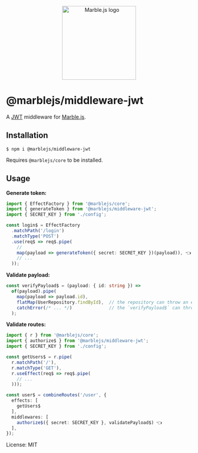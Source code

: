 <p align="center">
  <a href="https://marblejs.com">
    <img src="https://github.com/marblejs/marble/blob/master/assets/img/logo.png?raw=true" width="200" alt="Marble.js logo"/>
  </a>
</p>

# @marblejs/middleware-jwt

A [JWT](http://jwt.io) middleware for [Marble.js](https://github.com/marblejs/marble).

## Installation

```
$ npm i @marblejs/middleware-jwt
```
Requires `@marblejs/core` to be installed.

## Usage

**Generate token:**
```typescript
import { EffectFactory } from '@marblejs/core';
import { generateToken } from '@marblejs/middleware-jwt';
import { SECRET_KEY } from './config';

const login$ = EffectFactory
  .matchPath('/login')
  .matchType('POST')
  .use(req$ => req$.pipe(
    //
    map(payload => generateToken({ secret: SECRET_KEY })(payload)), 👈
    // ...
  ));
```

**Validate payload:**
```typescript
const verifyPayload$ = (payload: { id: string }) =>
  of(payload).pipe(
    map(payload => payload.id),
    flatMap(UserRepository.findById),  // the repository can throw an error if not found or...
    catchError(/* ... */)              // the `verifyPayload$` can throw it explicitly
  );
```

**Validate routes:**
```typescript
import { r } from '@marblejs/core';
import { authorize$ } from '@marblejs/middleware-jwt';
import { SECRET_KEY } from './config';

const getUsers$ = r.pipe(
  r.matchPath('/'),
  r.matchType('GET'),
  r.useEffect(req$ => req$.pipe(
    // ...
  )));

const user$ = combineRoutes('/user', {
  effects: [
    getUsers$
  ],
  middlewares: [
    authorize$({ secret: SECRET_KEY }, validatePayload$) 👈
  ],
});
```
License: MIT
